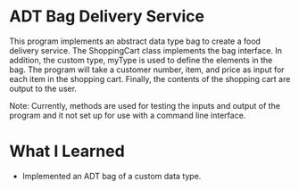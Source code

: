 # ADT Bag Delivery Service

This program implements an abstract data type bag to create a food delivery service. The ShoppingCart class implements the bag interface. In addition, the custom type, myType is used to define the elements in the bag. The program will take a customer number, item, and price as input for each item in the shopping cart. Finally, the contents of the shopping cart are output to the user.

Note: Currently, methods are used for testing the inputs and output of the program and it not set up for use with a command line interface.

# What I Learned

* Implemented an ADT bag of a custom data type.
